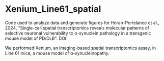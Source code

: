 # Xenium_Line61_spatial

Code used to analyze data and generate figures for Horan-Portelance et al., 2024, "Single-cell spatial transcriptomics reveals molecular patterns of selective neuronal vulnerability to α-synuclein pathology in a transgenic mouse model of PD/DLB". DOI: 

We performed Xenium, an imaging-based spatial transcriptomics assay, in Line 61 mice, a mouse model of α-synucleinopathy. 
